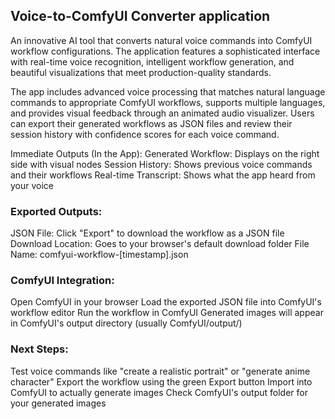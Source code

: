 ## Voice-to-ComfyUI Converter application

An innovative AI tool that converts natural voice commands into ComfyUI workflow configurations. The application features a sophisticated interface with real-time voice recognition, intelligent workflow generation, and beautiful visualizations that meet production-quality standards.

The app includes advanced voice processing that matches natural language commands to appropriate ComfyUI workflows, supports multiple languages, and provides visual feedback through an animated audio visualizer. Users can export their generated workflows as JSON files and review their session history with confidence scores for each voice command.

Immediate Outputs (In the App):
Generated Workflow: Displays on the right side with visual nodes
Session History: Shows previous voice commands and their workflows
Real-time Transcript: Shows what the app heard from your voice

### Exported Outputs:
JSON File: Click "Export" to download the workflow as a JSON file
Download Location: Goes to your browser's default download folder
File Name: comfyui-workflow-[timestamp].json

### ComfyUI Integration:
Open ComfyUI in your browser
Load the exported JSON file into ComfyUI's workflow editor
Run the workflow in ComfyUI
Generated images will appear in ComfyUI's output directory (usually ComfyUI/output/)

### Next Steps:
Test voice commands like "create a realistic portrait" or "generate anime character"
Export the workflow using the green Export button
Import into ComfyUI to actually generate images
Check ComfyUI's output folder for your generated images
